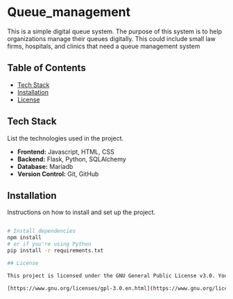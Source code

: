 # Queue_management
This is a simple digital queue system. The purpose of this system is to help organizations manage their queues digitally. This could include small law firms, hospitals, and clinics that need a queue management system

## Table of Contents

- [Tech Stack](#tech-stack)
- [Installation](#installation)
- [License](#license)


## Tech Stack

List the technologies used in the project.

- **Frontend:** Javascript, HTML, CSS
- **Backend:** Flask, Python, SQLAlchemy
- **Database:** Mariadb
- **Version Control:** Git, GitHub

## Installation

Instructions on how to install and set up the project.

```bash

# Install dependencies
npm install
# or if you're using Python
pip install -r requirements.txt

## License

This project is licensed under the GNU General Public License v3.0. You may not use this file except in compliance with the License. You may obtain a copy of the License at:

[https://www.gnu.org/licenses/gpl-3.0.en.html](https://www.gnu.org/licenses/gpl-3.0.en.html)


